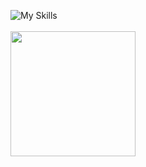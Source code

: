 ![My Skills](https://skillicons.dev/icons?i=js,html,css,react)
<br>
<br>
<img height=200 align="center" src="https://github-readme-stats.vercel.app/api/top-langs?username=tavaresProg&layout=compact&langs_count=8&card_width=320&theme=tokyonight" />
